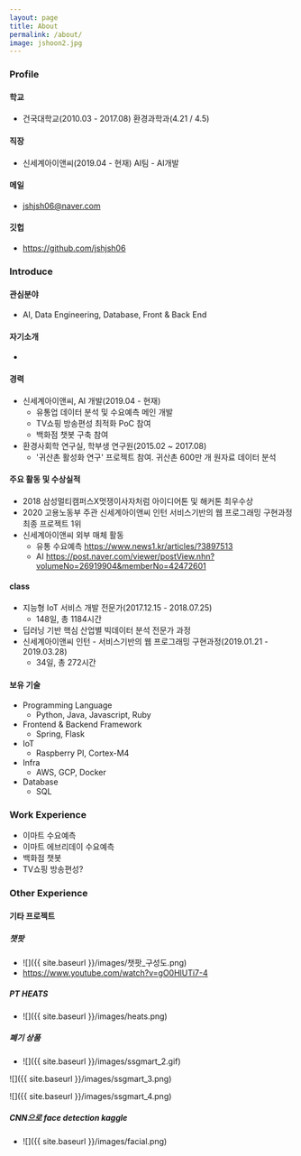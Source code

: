 ```yaml
---
layout: page
title: About
permalink: /about/
image: jshoon2.jpg
---
```


### Profile

#### 학교

- 건국대학교(2010.03 - 2017.08)
  환경과학과(4.21 / 4.5)

#### 직장

- 신세계아이앤씨(2019.04 - 현재)
  AI팀 - AI개발

#### 메일

- jshjsh06@naver.com

#### 깃헙

- https://github.com/jshjsh06



### Introduce

#### 관심분야

- AI, Data Engineering, Database, Front & Back End

#### 자기소개

- 

#### 경력

- 신세계아이앤씨, AI 개발(2019.04 - 현재)
  - 유통업 데이터 분석 및 수요예측 메인 개발
  - TV쇼핑 방송편성 최적화 PoC 참여
  - 백화점 챗봇 구축 참여
- 환경사회학 연구실, 학부생 연구원(2015.02 ~ 2017.08)
  -  '귀산촌 활성화 연구' 프로젝트 참여. 귀산촌 600만 개 원자료 데이터 분석

#### 주요 활동 및 수상실적

- 2018 삼성멀티캠퍼스X멋쟁이사자처럼 아이디어톤 및 해커톤 최우수상
- 2020 고용노동부 주관 신세계아이앤씨 인턴 서비스기반의 웹 프로그래밍 구현과정 최종 프로젝트 1위
- 신세계아이앤씨 외부 매체 활동
  - 유통 수요예측 https://www.news1.kr/articles/?3897513
  - AI https://post.naver.com/viewer/postView.nhn?volumeNo=26919904&memberNo=42472601

#### class

- 지능형 IoT 서비스 개발 전문가(2017.12.15 - 2018.07.25)
  - 148일, 총 1184시간
- 딥러닝 기반 핵심 산업별 빅데이터 분석 전문가 과정
- 신세계아이앤씨 인턴 - 서비스기반의 웹 프로그래밍 구현과정(2019.01.21 - 2019.03.28)
  - 34일, 총 272시간

#### 보유 기술

- Programming Language
  - Python, Java, Javascript, Ruby
- Frontend & Backend Framework
  - Spring, Flask
- IoT
  - Raspberry PI, Cortex-M4
- Infra
  - AWS, GCP, Docker
- Database
  - SQL



### Work Experience

- 이마트 수요예측
- 이마트 에브리데이 수요예측
- 백화점 챗봇
- TV쇼핑 방송편성?



### Other Experience

#### 기타 프로젝트

##### 챗팟

- ![]({{ site.baseurl }}/images/챗팟_구성도.png)
- https://www.youtube.com/watch?v=gO0HlUTi7-4

##### PT HEATS

- ![]({{ site.baseurl }}/images/heats.png)

##### 폐기 상품

- ![]({{ site.baseurl }}/images/ssgmart_2.gif)

![]({{ site.baseurl }}/images/ssgmart_3.png)

![]({{ site.baseurl }}/images/ssgmart_4.png)

##### CNN으로 face detection kaggle

- ![]({{ site.baseurl }}/images/facial.png)